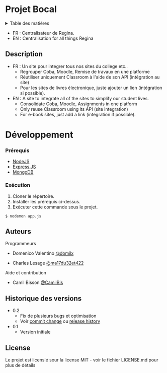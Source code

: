 # Projet Bocal

<details>
  <summary>Table des matières</summary>
  <ol>
    <li><a href="#description">Description</a></li>
    <li><a href="#prérequis">Prérequis</a></li>
    <li><a href="#exécution">Exécution</a></li>
    <li><a href="#auteurs">Auteurs</a></li>
    <li><a href="#histoire-des-versions">Historique des versions</a></li>
    <li><a href="#license">License</a></li>
  </ol>
</details>

<p></p>

 - FR : Centralisateur de Regina. 
 - EN : Centralisation for all things Regina
## Description

  - FR : Un site pour integrer tous nos sites du college etc..
    - Regrouper Coba, Moodle, Remise de travaux en une platforme
    - Réutiliser uniquement Classroom à l'aide de son API (intégration au site)
    - Pour les sites de livres électronique, juste ajouter un lien (intégration si possible).
 - EN : A site to integrate all of the sites to simplify our student lives.
    - Consolidate Coba, Moodle, Assignments in one platform
    - Only reuse Classroom using its API (site integration)
    - For e-book sites, just add a link (integration if possible).

# Développement

### Prérequis

* [NodeJS](https://nodejs.org/en/)
* [Express JS](expressjs.com)
* [MongoDB](https://www.mongodb.com/)

### Exécution

1. Cloner le répertoire.
2. Installer les prérequis ci-dessus.
3. Exécuter cette commande sous le projet.

```
$ nodemon app.js
```

## Auteurs

Programmeurs

 - Domenico Valentino  [@domilx](https://github.com/domilx)
<p></p>

 - Charles Lesage [@ma17du32et422](https://github.com/ma17du32et422)
<p></p>

Aide et contribution
 - Camil Bisson [@CamilBis](https://github.com/CamilBis)


## Historique des versions

* 0.2
    * Fix de plusieurs bugs et optimisation
    * Voir [commit change]() ou [release history]()
* 0.1
    * Version initiale

## License

Le projet est licensié sour la license MIT - voir le fichier LICENSE.md pour plus de détails